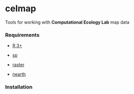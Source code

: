 # celmap

Tools for working with **Computational Ecology Lab** map data


### Requirements

+ [R 3+](https://www.r-project.org/)

+ [sp](https://cran.r-project.org/package=sp)

+ [raster](https://cran.r-project.org/package=raster)

+ [nearth](https://github.com/BigelowLab/nearth)

### Installation

```